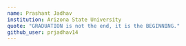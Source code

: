 ```yaml
---
name: Prashant Jadhav
institution: Arizona State University
quote: "GRADUATION is not the end, it is the BEGINNING."
github_user: prjadhav14
---
```

